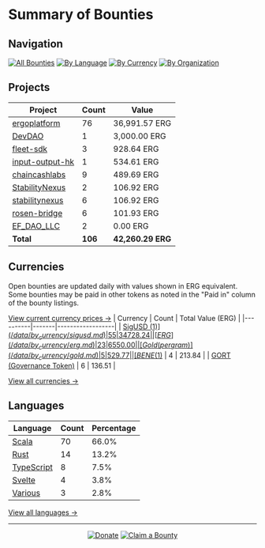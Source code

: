 <!-- GENERATED FILE - DO NOT EDIT DIRECTLY -->
<!-- Generated on: 2025-06-10 12:50:05 -->

# Summary of Bounties

## Navigation

[![All Bounties](https://img.shields.io/badge/All%20Bounties-106-blue)](/data/all.md) [![By Language](https://img.shields.io/badge/By%20Language-8-green)](/data/summary.md#languages) [![By Currency](https://img.shields.io/badge/By%20Currency-7-yellow)](/data/summary.md#currencies) [![By Organization](https://img.shields.io/badge/By%20Organization-9-orange)](/data/summary.md#projects)

## Projects

| Project | Count | Value |
|----------|-------|-------|
| [ergoplatform](/data/by_org/ergoplatform.md) | 76 | 36,991.57 ERG |
| [DevDAO](/data/by_org/devdao.md) | 1 | 3,000.00 ERG |
| [fleet-sdk](/data/by_org/fleet-sdk.md) | 3 | 928.64 ERG |
| [input-output-hk](/data/by_org/input-output-hk.md) | 1 | 534.61 ERG |
| [chaincashlabs](/data/by_org/chaincashlabs.md) | 9 | 489.69 ERG |
| [StabilityNexus](/data/by_org/stabilitynexus.md) | 2 | 106.92 ERG |
| [stabilitynexus](/data/by_org/stabilitynexus.md) | 6 | 106.92 ERG |
| [rosen-bridge](/data/by_org/rosen-bridge.md) | 6 | 101.93 ERG |
| [EF_DAO_LLC](/data/by_org/ef_dao_llc.md) | 2 | 0.00 ERG |
| **Total** | **106** | **42,260.29 ERG** |

## Currencies

Open bounties are updated daily with values shown in ERG equivalent. Some bounties may be paid in other tokens as noted in the "Paid in" column of the bounty listings.

[View current currency prices →](/data/currency_prices.md)
| Currency | Count | Total Value (ERG) |
|----------|-------|------------------|
| [SigUSD ($1)](/data/by_currency/sigusd.md) | 55 | 34728.24 |
| [ERG](/data/by_currency/erg.md) | 23 | 6550.00 |
| [Gold (per gram)](/data/by_currency/gold.md) | 5 | 529.77 |
| [BENE ($1)](/data/by_currency/bene.md) | 4 | 213.84 |
| [GORT (Governance Token)](/data/by_currency/gort.md) | 6 | 136.51 |

[View all currencies →](/data/by_currency/)

## Languages

| Language | Count | Percentage |
|----------|-------|------------|
| [Scala](/data/by_language/scala.md) | 70 | 66.0% |
| [Rust](/data/by_language/rust.md) | 14 | 13.2% |
| [TypeScript](/data/by_language/typescript.md) | 8 | 7.5% |
| [Svelte](/data/by_language/svelte.md) | 4 | 3.8% |
| [Various](/data/by_language/various.md) | 3 | 2.8% |

[View all languages →](/data/by_language/)



---

<div align="center">
  <p>
    <a href="../docs/donate.md"><img src="https://img.shields.io/badge/❤️%20Donate-F44336" alt="Donate"></a>
    <a href="../docs/bounty-submission-guide.md#reserving-a-bounty"><img src="https://img.shields.io/badge/🔒%20How%20To%20Claim-4CAF50" alt="Claim a Bounty"></a>
  </p>
</div>


<!-- END OF GENERATED CONTENT -->
